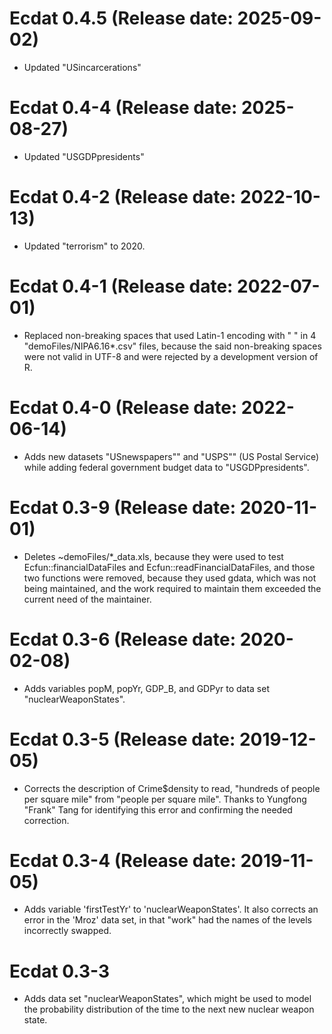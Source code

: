 # Ecdat 0.4.5 (Release date: 2025-09-02)
* Updated "USincarcerations"

# Ecdat 0.4-4 (Release date: 2025-08-27)
* Updated "USGDPpresidents"

# Ecdat 0.4-2 (Release date: 2022-10-13)
* Updated "terrorism" to 2020.  

# Ecdat 0.4-1 (Release date: 2022-07-01)
* Replaced non-breaking spaces that used Latin-1 encoding with " " in 4 "demoFiles/NIPA6.16*.csv" files, because the said non-breaking spaces were not valid in UTF-8 and were rejected by a development version of R.

# Ecdat 0.4-0 (Release date: 2022-06-14)
* Adds new datasets "USnewspapers"" and "USPS"" (US Postal Service) while adding federal government budget data to "USGDPpresidents".  

# Ecdat 0.3-9 (Release date:  2020-11-01)
* Deletes ~demoFiles/*_data.xls, because they were used to test Ecfun::financialDataFiles and Ecfun::readFinancialDataFiles, and those two functions were removed, because they used gdata, which was not being maintained, and the work required to maintain them exceeded the current need of the maintainer.  

# Ecdat 0.3-6 (Release date: 2020-02-08)
* Adds variables popM, popYr, GDP_B, and GDPyr to data set "nuclearWeaponStates".  

# Ecdat 0.3-5 (Release date: 2019-12-05)
* Corrects the description of Crime$density to read, "hundreds of people per square mile" from "people per square mile".  Thanks to Yungfong "Frank" Tang for identifying this error and confirming the needed correction.  

# Ecdat 0.3-4 (Release date: 2019-11-05)
* Adds variable 'firstTestYr' to 'nuclearWeaponStates'.  It also corrects an error in the 'Mroz' data set, in that "work" had the names of the levels incorrectly swapped.  

# Ecdat 0.3-3 
* Adds data set "nuclearWeaponStates", which might be used to model the probability distribution of the time to the next new nuclear weapon state.  